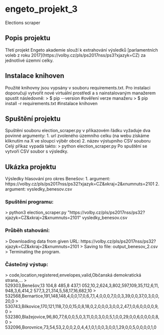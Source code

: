 # engeto_projekt_3
Elections scraper

<h2>Popis projektu</h2>
Třetí projekt Engeto akademie slouží k extrahování výsledků [parlamentních voleb z roku 2017](https://volby.cz/pls/ps2017nss/ps3?xjazyk=CZ) za jednotlivé územní celky.

<h2>Instalace knihoven</h2>
Použité knihovny jsou vypsány v souboru requirements.txt. Pro instalaci doporučuji vytvořit nové virtuální prostředí a s nainstalovaným manažerem spustit následovně:
> $ pip --version #ověření verze manažeru
> $ pip install -r requirements.txt #instalace knihoven

<h2>Spuštění projektu</h2>
Spuštění souboru election_scraper.py v příkazovém řádku vyžaduje dva povinné argumenty:
1. url zvoleného územního celku (na webu získáme kliknutím na X ve sloupci výběr obce)
2. název výstupního CSV souboru
Celý příkaz vypadá takto:
> python election_scraper.py <argument-1> <argument-2>
Po spuštění se vytvoří CSV soubor s výsledky.

<h2>Ukázka projektu</h2>
Výsledky hlasování pro okres Benešov:
1. argument: https://volby.cz/pls/ps2017nss/ps32?xjazyk=CZ&xkraj=2&xnumnuts=2101
2. argument: vysledky_benesov.csv

<h3>Spuštění programu:</h3>
> python3 election_scraper.py "https://volby.cz/pls/ps2017nss/ps32?xjazyk=CZ&xkraj=2&xnumnuts=2101" vysledky_benesov.csv

<h3>Průběh stahování:</h3>
> Downloading data from given URL: https://volby.cz/pls/ps2017nss/ps32?xjazyk=CZ&xkraj=2&xnumnuts=2101
> Saving to file: output_benesov_2.csv
> Terminating the program.

<h3>Částečný výstup:</h3>
> code,location,registered,envelopes,valid,Občanská demokratická strana,...
> 529303,Benešov,13 104,8 485,8 437,1 052,10,2,624,3,802,597,109,35,112,6,11,948,3,6,414,2 577,3,21,314,5,58,17,16,682,10
> 532568,Bernartice,191,148,148,4,0,0,17,0,6,7,1,4,0,0,0,7,0,0,3,39,0,0,37,0,3,0,0,20,0
> 530743,Bílkovice,170,121,118,7,0,0,15,0,8,18,0,2,0,0,0,3,0,0,2,47,1,0,6,0,0,0,0,9,0
> 532380,Blažejovice,96,80,77,6,0,0,5,0,3,11,0,0,3,0,0,5,1,0,0,29,0,0,6,0,0,0,0,8,0
> 532096,Borovnice,73,54,53,2,0,0,2,0,4,4,1,0,1,0,0,3,0,0,1,29,0,0,5,0,0,0,0,1,0